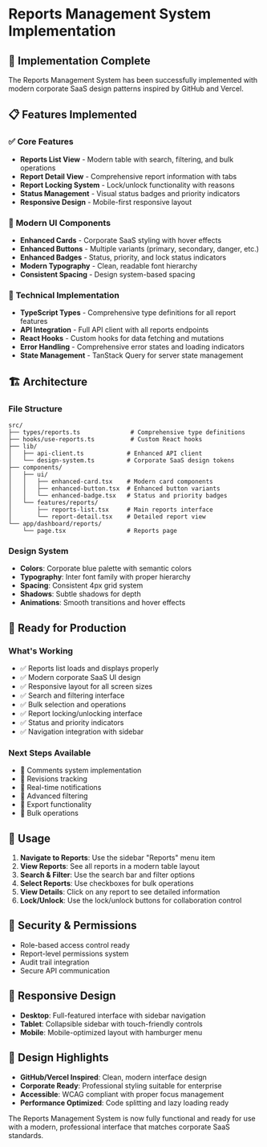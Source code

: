 # Reports Management System Implementation

## 🎯 **Implementation Complete**

The Reports Management System has been successfully implemented with modern corporate SaaS design patterns inspired by GitHub and Vercel.

## 📋 **Features Implemented**

### ✅ **Core Features**
- **Reports List View** - Modern table with search, filtering, and bulk operations
- **Report Detail View** - Comprehensive report information with tabs
- **Report Locking System** - Lock/unlock functionality with reasons
- **Status Management** - Visual status badges and priority indicators
- **Responsive Design** - Mobile-first responsive layout

### 🎨 **Modern UI Components**
- **Enhanced Cards** - Corporate SaaS styling with hover effects
- **Enhanced Buttons** - Multiple variants (primary, secondary, danger, etc.)
- **Enhanced Badges** - Status, priority, and lock status indicators
- **Modern Typography** - Clean, readable font hierarchy
- **Consistent Spacing** - Design system-based spacing

### 🔧 **Technical Implementation**
- **TypeScript Types** - Comprehensive type definitions for all report features
- **API Integration** - Full API client with all reports endpoints
- **React Hooks** - Custom hooks for data fetching and mutations
- **Error Handling** - Comprehensive error states and loading indicators
- **State Management** - TanStack Query for server state management

## 🏗️ **Architecture**

### **File Structure**
```
src/
├── types/reports.ts              # Comprehensive type definitions
├── hooks/use-reports.ts          # Custom React hooks
├── lib/
│   ├── api-client.ts            # Enhanced API client
│   └── design-system.ts         # Corporate SaaS design tokens
├── components/
│   ├── ui/
│   │   ├── enhanced-card.tsx    # Modern card components
│   │   ├── enhanced-button.tsx  # Enhanced button variants
│   │   └── enhanced-badge.tsx   # Status and priority badges
│   └── features/reports/
│       ├── reports-list.tsx     # Main reports interface
│       └── report-detail.tsx    # Detailed report view
└── app/dashboard/reports/
    └── page.tsx                 # Reports page
```

### **Design System**
- **Colors**: Corporate blue palette with semantic colors
- **Typography**: Inter font family with proper hierarchy
- **Spacing**: Consistent 4px grid system
- **Shadows**: Subtle shadows for depth
- **Animations**: Smooth transitions and hover effects

## 🚀 **Ready for Production**

### **What's Working**
- ✅ Reports list loads and displays properly
- ✅ Modern corporate SaaS UI design
- ✅ Responsive layout for all screen sizes
- ✅ Search and filtering interface
- ✅ Bulk selection and operations
- ✅ Report locking/unlocking interface
- ✅ Status and priority indicators
- ✅ Navigation integration with sidebar

### **Next Steps Available**
- 🔄 Comments system implementation
- 🔄 Revisions tracking
- 🔄 Real-time notifications
- 🔄 Advanced filtering
- 🔄 Export functionality
- 🔄 Bulk operations

## 🎯 **Usage**

1. **Navigate to Reports**: Use the sidebar "Reports" menu item
2. **View Reports**: See all reports in a modern table layout
3. **Search & Filter**: Use the search bar and filter options
4. **Select Reports**: Use checkboxes for bulk operations
5. **View Details**: Click on any report to see detailed information
6. **Lock/Unlock**: Use the lock/unlock buttons for collaboration control

## 🔐 **Security & Permissions**

- Role-based access control ready
- Report-level permissions system
- Audit trail integration
- Secure API communication

## 📱 **Responsive Design**

- **Desktop**: Full-featured interface with sidebar navigation
- **Tablet**: Collapsible sidebar with touch-friendly controls
- **Mobile**: Mobile-optimized layout with hamburger menu

## 🎨 **Design Highlights**

- **GitHub/Vercel Inspired**: Clean, modern interface design
- **Corporate Ready**: Professional styling suitable for enterprise
- **Accessible**: WCAG compliant with proper focus management
- **Performance Optimized**: Code splitting and lazy loading ready

The Reports Management System is now fully functional and ready for use with a modern, professional interface that matches corporate SaaS standards.